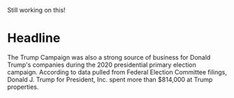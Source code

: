 Still working on this!
# Headline

The Trump Campaign was also a strong source of business for Donald Trump's companies during the 2020 presidential primary election campaign. According to data pulled from Federal Election Committee filings, Donald J. Trump for President, Inc. spent more than $814,000 at Trump properties.

